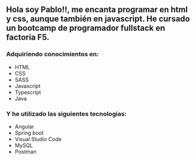 <h2>Hola soy Pablo!!, me encanta programar en html y css, aunque también en javascript. He cursado un bootcamp de programador fullstack en factoria F5.</h2>

<h3>Adquiriendo conocimientos en:</h3>
<ul><li>HTML</li><li>CSS</li><li>SASS</li><li>Javascript</li><li>Typescript</li><li>Java</li></ul>

<h3>Y he utilizado las siguientes tecnologias:</h3>
<ul><li>Angular</li><li>Spring boot</li><li>Visual Studio Code</li><li>MySQL</li><li>Postman</li></ul>


